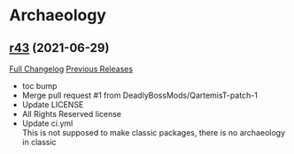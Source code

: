 # <DBM> Archaeology

## [r43](https://github.com/DeadlyBossMods/DBM-Archaeology/tree/r43) (2021-06-29)
[Full Changelog](https://github.com/DeadlyBossMods/DBM-Archaeology/compare/r42...r43) [Previous Releases](https://github.com/DeadlyBossMods/DBM-Archaeology/releases)

- toc bump  
- Merge pull request #1 from DeadlyBossMods/QartemisT-patch-1  
- Update LICENSE  
- All Rights Reserved license  
- Update ci.yml  
    This is not supposed to make classic packages, there  is no archaeology in classic  